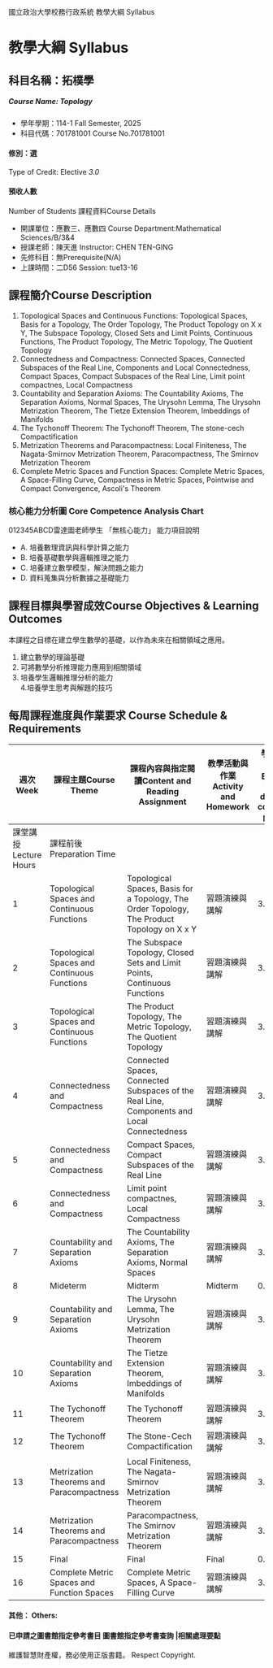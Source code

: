 國立政治大學校務行政系統 教學大綱 Syllabus
# 教學大綱 Syllabus
##  科目名稱：拓樸學 
#####  Course Name: Topology
  * 學年學期：114-1 Fall Semester, 2025 
  * 科目代碼：701781001 Course No.701781001
#### 修別：選
Type of Credit: Elective 
_3.0_
#### 預收人數
Number of Students
課程資料Course Details
  * 開課單位：應數三、應數四 Course Department:Mathematical Sciences/B/3&4 
  * 授課老師：陳天進 Instructor: CHEN TEN-GING 
  * 先修科目：無Prerequisite(N/A)
  * 上課時間：二D56 Session: tue13-16 
##  課程簡介Course Description
1. Topological Spaces and Continuous Functions:
Topological Spaces, Basis for a Topology, The Order Topology, The Product Topology on X x Y, The Subspace Topology, Closed Sets and Limit Points, Continuous Functions, The Product Topology, The Metric Topology, The Quotient Topology
2. Connectedness and Compactness:
Connected Spaces, Connected Subspaces of the Real Line, Components and Local Connectedness, Compact Spaces, Compact Subspaces of the Real Line, Limit point compactnes, Local Compactness
3. Countability and Separation Axioms:
The Countability Axioms, The Separation Axioms, Normal Spaces, The Urysohn Lemma, The Urysohn Metrization Theorem, The Tietze Extension Theorem, Imbeddings of Manifolds
4. The Tychonoff Theorem:
The Tychonoff Theorem, The stone-cech Compactification
5. Metrization Theorems and Paracompactness:
Local Finiteness, The Nagata-Smirnov Metrization Theorem, Paracompactness, The Smirnov Metrization Theorem
6. Complete Metric Spaces and Function Spaces:
Complete Metric Spaces, A Space-Filling Curve, Compactness in Metric Spaces, Pointwise and Compact Convergence, Ascoli's Theorem
###  核心能力分析圖 Core Competence Analysis Chart
012345ABCD雷達圖老師學生
「無核心能力」 
能力項目說明
  * A. 培養數理資訊與科學計算之能力
  * B. 培養基礎數學與邏輯推理之能力
  * C. 培養建立數學模型，解決問題之能力
  * D. 資料蒐集與分析數據之基礎能力
##  課程目標與學習成效Course Objectives & Learning Outcomes 
本課程之目標在建立學生數學的基礎，以作為未來在相關領域之應用。
1. 建立數學的理論基礎  
2. 可將數學分析推理能力應用到相關領域   
3. 培養學生邏輯推理分析的能力  
4.培養學生思考與解題的技巧
##  每周課程進度與作業要求 Course Schedule & Requirements
週次Week |  課程主題Course Theme |  課程內容與指定閱讀Content and Reading Assignment |  教學活動與作業Activity and Homework |  學習投入時數Estimated time devoted to coursework per week  
---|---|---|---|---  
課堂講授Lecture Hours |  課程前後Preparation Time  
1 |  Topological Spaces and Continuous Functions |  Topological Spaces, Basis for a Topology, The Order Topology, The Product Topology on X x Y |  習題演練與講解 |  3.0 |  3.0  
2 |  Topological Spaces and Continuous Functions |  The Subspace Topology, Closed Sets and Limit Points, Continuous Functions |  習題演練與講解 |  3.0 |  3.0  
3 |  Topological Spaces and Continuous Functions |  The Product Topology, The Metric Topology, The Quotient Topology |  習題演練與講解 |  3.0 |  3.0  
4 |  Connectedness and Compactness |  Connected Spaces, Connected Subspaces of the Real Line, Components and Local Connectedness |  習題演練與講解 |  3.0 |  3.0  
5 |  Connectedness and Compactness |  Compact Spaces, Compact Subspaces of the Real Line |  習題演練與講解 |  3.0 |  3.0  
6 |  Connectedness and Compactness |  Limit point compactnes, Local Compactness |  習題演練與講解 |  3.0 |  3.0  
7 |  Countability and Separation Axioms |  The Countability Axioms, The Separation Axioms, Normal Spaces |  習題演練與講解 |  3.0 |  3.0  
8 |  Mideterm |  Midterm |  Midterm |  0.0 |  0.0  
9 |  Countability and Separation Axioms |  The Urysohn Lemma, The Urysohn Metrization Theorem |  習題演練與講解 |  3.0 |  3.0  
10 |  Countability and Separation Axioms |  The Tietze Extension Theorem, Imbeddings of Manifolds |  習題演練與講解 |  3.0 |  3.0  
11 |  The Tychonoff Theorem |  The Tychonoff Theorem |  習題演練與講解 |  3.0 |  3.0  
12 |  The Tychonoff Theorem |  The Stone-Cech Compactification |  習題演練與講解 |  3.0 |  3.0  
13 |  Metrization Theorems and Paracompactness |  Local Finiteness, The Nagata-Smirnov Metrization Theorem |  習題演練與講解 |  3.0 |  3.0  
14 |  Metrization Theorems and Paracompactness |  Paracompactness, The Smirnov Metrization Theorem |  習題演練與講解 |  3.0 |  3.0  
15 |  Final |  Final |  Final |  0.0 |  0.0  
16 |  Complete Metric Spaces and Function Spaces | Complete Metric Spaces, A Space-Filling Curve | 習題演練與講解 |  3.0 |  3.0  
####  其他： Others:
####  已申請之圖書館指定參考書目  圖書館指定參考書查詢 |相關處理要點
維護智慧財產權，務必使用正版書籍。 Respect Copyright.